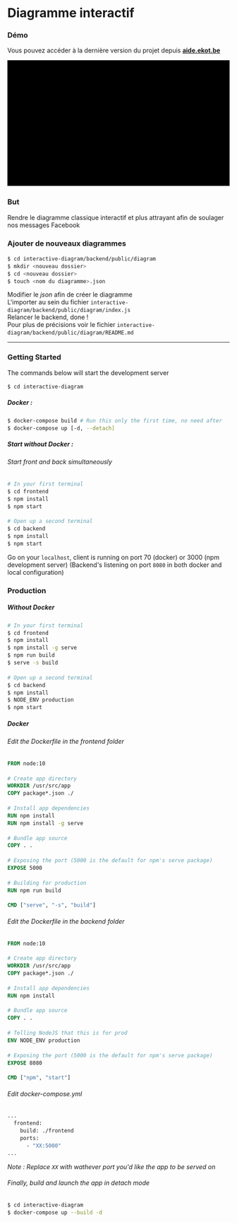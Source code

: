 # Diagramme interactif

### Démo

Vous pouvez accéder à la dernière version du projet depuis **[aide.ekot.be](akap.unamur.be:70)**



![](demo.gif)



### But 

Rendre le diagramme classique interactif et plus attrayant afin de soulager nos messages Facebook

### Ajouter de nouveaux diagrammes 
```bash
$ cd interactive-diagram/backend/public/diagram
$ mkdir <nouveau dossier>
$ cd <nouveau dossier> 
$ touch <nom du diagramme>.json
```
Modifier le *json* afin de créer le diagramme <br />
L'importer au sein du fichier `interactive-diagram/backend/public/diagram/index.js` <br />
Relancer le backend, done ! <br />
Pour plus de précisions voir le fichier `interactive-diagram/backend/public/diagram/README.md` 



------------

### Getting Started

The commands below will start the development server 

``````bash
$ cd interactive-diagram
``````

##### Docker :

``````bash
$ docker-compose build # Run this only the first time, no need after
$ docker-compose up [-d, --detach] 
``````

##### Start without Docker :

###### Start front and back simultaneously

````````bash
# In your first terminal
$ cd frontend
$ npm install
$ npm start

# Open up a second terminal 
$ cd backend
$ npm install
$ npm start
````````

Go on your `localhost`, client is running on port 70 (docker) or 3000 (npm development server)
(Backend's listening on port `8080` in both docker and local configuration)

### Production 

##### Without Docker 

``````bash
# In your first terminal
$ cd frontend
$ npm install
$ npm install -g serve
$ npm run build
$ serve -s build

# Open up a second terminal 
$ cd backend
$ npm install
$ NODE_ENV production
$ npm start
``````



##### Docker

###### Edit the Dockerfile in the frontend folder

`````dockerfile
FROM node:10

# Create app directory
WORKDIR /usr/src/app
COPY package*.json ./

# Install app dependencies
RUN npm install
RUN npm install -g serve

# Bundle app source
COPY . .

# Exposing the port (5000 is the default for npm's serve package)
EXPOSE 5000

# Building for production
RUN npm run build 

CMD ["serve", "-s", "build"] 
`````

###### Edit the Dockerfile in the backend folder

`````dockerfile
FROM node:10

# Create app directory
WORKDIR /usr/src/app
COPY package*.json ./

# Install app dependencies
RUN npm install

# Bundle app source
COPY . .

# Telling NodeJS that this is for prod
ENV NODE_ENV production

# Exposing the port (5000 is the default for npm's serve package)
EXPOSE 8080

CMD ["npm", "start"] 
`````

###### Edit docker-compose.yml 

`````dockerfile
...
  frontend:
    build: ./frontend
    ports:
      - "XX:5000"
...
`````

*Note : Replace `XX` with wathever port you'd like the app to be served on*

###### Finally, build and launch the app in detach mode 

`````bash
$ cd interactive-diagram
$ docker-compose up --build -d
`````

